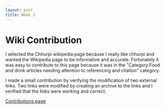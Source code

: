 ```yaml
---
layout: post
title: Week 3
---
```


# Wiki Contribution

 I selected the Chhurpi wikipedia page because I really like chhurpi and wanted the Wikipedia page to be informative and accurate. Fortunately it was easy to contribute to this page because it was in the "Category:Food and drink articles needing attention to referencing and citation" category.

 I made a small contribution by verifying the modification of two external links. Two links were modified by creating an archive to the links and I verified that the links were working and correct.

 [Contributions page](https://en.wikipedia.org/wiki/Special:Contributions/Suyasha0)